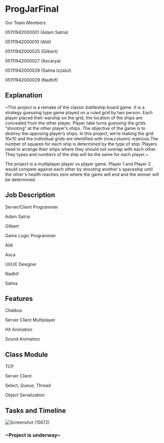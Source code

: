 # ProgJarFinal

Our Team Members:

05111942000001 (Adam Satria)

05111942000010 (Aldi)

05111942000025 (Gilbert)

05111942000027 (Ascarya)

05111942000028 (Salma Izzatul)

05111942000029 (Nadhif)

## Explanation
~This project is a remake of the classic battleship board game. It is a strategy guessing type game played on a ruled grid by two person. Each player placed their warship on the grid, the location of the ships are concealed from the other player. Player take turns guessing the grids “shooting” at the other player’s ships. The objective of the game is to destroy the opposing player’s ships. In this project, we’re making the grid 10x10 and the individual grids are identified with (row,column) matrices.The number of squares for each ship is determined by the type of ship. Players need to arrange their ships where they should not overlap with each other. They types and numbers of the ship will be the same for each player.~

The project is a multiplayer player vs player game. Player 1 and Player 2 would compete against each other by shooting another's spaceship until the other's health reaches zero where the game will end and the winner will be determined.





## Job Description

Server/Client Programmer

Adam Satria

Gilbert

Game Logic Programmer

Aldi

Asca

UI/UX Designer

Nadhif

Salma

## Features

Chatbox

Server Client Multiplayer

Hit Animation

Sound Animation

## Class Module

TCP

Server Client

Select, Queue, Thread

Object Serialization

## Tasks and Timeline
![Screenshot (15672)](https://user-images.githubusercontent.com/61174498/170320321-e94d4094-2909-47c9-9515-66453a01ad79.png)

### ~Project is underway~
